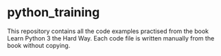 # python_training
This repository contains all the code examples practised from the book Learn Python 3 the Hard Way.
Each code file is written manually from the book without copying.
